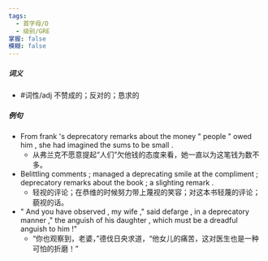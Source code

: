```yaml
---
tags:
  - 首字母/D
  - 级别/GRE
掌握: false
模糊: false
---
```

##### 词义
- #词性/adj  不赞成的；反对的；恳求的
##### 例句
- From frank 's deprecatory remarks about the money " people " owed him , she had imagined the sums to be small .
	- 从弗兰克不愿意提起“人们”欠他钱的态度来看，她一直以为这笔钱为数不多。
- Belittling comments ; managed a deprecating smile at the compliment ; deprecatory remarks about the book ; a slighting remark .
	- 轻视的评论；在恭维的时候努力带上蔑视的笑容；对这本书轻蔑的评论；藐视的话。
- " And you have observed , my wife ," said defarge , in a deprecatory manner ," the anguish of his daughter , which must be a dreadful anguish to him !"
	- “你也观察到，老婆，”德伐日央求道，“他女儿的痛苦，这对医生也是一种可怕的折磨！”
